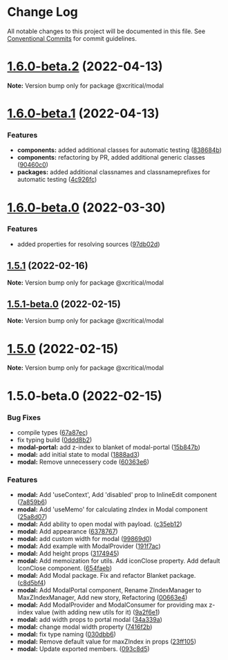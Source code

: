 # Change Log

All notable changes to this project will be documented in this file.
See [Conventional Commits](https://conventionalcommits.org) for commit guidelines.

# [1.6.0-beta.2](https://github.com/xcritical-software/xc-front-kit/compare/@xcritical/modal@1.6.0-beta.1...@xcritical/modal@1.6.0-beta.2) (2022-04-13)

**Note:** Version bump only for package @xcritical/modal





# [1.6.0-beta.1](https://github.com/xcritical-software/xc-front-kit/compare/@xcritical/modal@1.6.0-beta.0...@xcritical/modal@1.6.0-beta.1) (2022-04-13)


### Features

* **components:** added additional classes for automatic testing ([838684b](https://github.com/xcritical-software/xc-front-kit/commit/838684b1e96cd2a9a40620e7a67cb49b78c594b1))
* **components:** refactoring by PR, added additional generic classes ([90460c0](https://github.com/xcritical-software/xc-front-kit/commit/90460c0a573d606cd0956e526c81b068842c0685))
* **packages:** added additional classnames and classnameprefixes for automatic testing ([4c926fc](https://github.com/xcritical-software/xc-front-kit/commit/4c926fc7439650c7f0a71bcda6c06a4810e41276))





# [1.6.0-beta.0](https://github.com/xcritical-software/xc-front-kit/compare/@xcritical/modal@1.5.1...@xcritical/modal@1.6.0-beta.0) (2022-03-30)


### Features

* added properties for resolving sources ([97db02d](https://github.com/xcritical-software/xc-front-kit/commit/97db02d3db87f45c151befbdb3d6e43f44d66997))





## [1.5.1](https://github.com/xcritical-software/xc-front-kit/compare/@xcritical/modal@1.5.1-beta.0...@xcritical/modal@1.5.1) (2022-02-16)

**Note:** Version bump only for package @xcritical/modal





## [1.5.1-beta.0](https://github.com/xcritical-software/xc-front-kit/compare/@xcritical/modal@1.5.0...@xcritical/modal@1.5.1-beta.0) (2022-02-15)

**Note:** Version bump only for package @xcritical/modal





# [1.5.0](https://github.com/xcritical-software/xc-front-kit/compare/@xcritical/modal@1.5.0-beta.0...@xcritical/modal@1.5.0) (2022-02-15)

**Note:** Version bump only for package @xcritical/modal





# 1.5.0-beta.0 (2022-02-15)


### Bug Fixes

* compile types ([67a87ec](https://github.com/xcritical-software/xc-front-kit/commit/67a87ecdec159e9f613a0836ee4189c508ef7f7e))
* fix typing build ([0ddd8b2](https://github.com/xcritical-software/xc-front-kit/commit/0ddd8b21b5e0057619fe1fb9be9fb5d79fd1c2ac))
* **modal-portal:** add z-index to blanket of modal-portal ([15b847b](https://github.com/xcritical-software/xc-front-kit/commit/15b847bbba1e645cebb62978526470c0db956e56))
* **modal:** add initial state to modal ([1888ad3](https://github.com/xcritical-software/xc-front-kit/commit/1888ad32d641ce852c1da9d1dcf438a85ea6a906))
* **modal:** Remove unnecessery code ([60363e6](https://github.com/xcritical-software/xc-front-kit/commit/60363e67b5133b94e409b673028b5f63da1e8967))


### Features

* **modal:** Add 'useContext', Add 'disabled' prop to InlineEdit component ([7a859b6](https://github.com/xcritical-software/xc-front-kit/commit/7a859b6ab23a524a6046a25a39d1f8d45d97babe))
* **modal:** Add 'useMemo' for calculating zIndex in Modal component ([25a8d07](https://github.com/xcritical-software/xc-front-kit/commit/25a8d0755c01f7064d9b8a4028054d2328957b24))
* **modal:** Add ability to open modal with payload. ([c35eb12](https://github.com/xcritical-software/xc-front-kit/commit/c35eb12a17d708d85e19a62a47efb8c513c7ac9a))
* **modal:** Add appearance ([6378767](https://github.com/xcritical-software/xc-front-kit/commit/63787671e1782031ed2cef6f07d030eb8a7b170c))
* **modal:** add custom width for modal ([99869d0](https://github.com/xcritical-software/xc-front-kit/commit/99869d08f5049803558bef41d753939135863f43))
* **modal:** Add example with ModalProvider ([191f7ac](https://github.com/xcritical-software/xc-front-kit/commit/191f7acb16155eb1386cfaab10725cfa6afb7c84))
* **modal:** Add height props ([3174945](https://github.com/xcritical-software/xc-front-kit/commit/31749455972a5373f1742f433a193aa2eed57ab8))
* **modal:** Add memoization for utils. Add iconClose property. Add default IconClose component. ([654faeb](https://github.com/xcritical-software/xc-front-kit/commit/654faebb712c1964a129106286a215f184d15f86))
* **modal:** Add Modal package. Fix and refactor Blanket package. ([c8d5bf4](https://github.com/xcritical-software/xc-front-kit/commit/c8d5bf46be0f878d18b425776f995c7774ec2cf1))
* **modal:** Add ModalPortal component, Rename ZIndexManager to MaxZIndexManager, Add new story, Refactoring ([00663e4](https://github.com/xcritical-software/xc-front-kit/commit/00663e4c67962ae9a75e462a18805f418d775665))
* **modal:** Add ModalProvider and ModalConsumer for providing max z-index value (with adding new utils for it) ([9a2f6e1](https://github.com/xcritical-software/xc-front-kit/commit/9a2f6e18bd6045ab43b2850a8f3f9e1d51f1549a))
* **modal:** add width props to portal modal ([34a339a](https://github.com/xcritical-software/xc-front-kit/commit/34a339a556e977bcefbd52d0d2778273c5185939))
* **modal:** change modal width property ([7416f2b](https://github.com/xcritical-software/xc-front-kit/commit/7416f2b2c08c96be78ff662fd7460a9cf0de8118))
* **modal:** fix type naming ([030dbb6](https://github.com/xcritical-software/xc-front-kit/commit/030dbb6b09a4dd927cfea0231309ace894c5632f))
* **modal:** Remove default value for maxZIndex in props ([23ff105](https://github.com/xcritical-software/xc-front-kit/commit/23ff10597cc3396e32cf2701fbdcbd7d8c2ed59a))
* **modal:** Update exported members. ([093c8d5](https://github.com/xcritical-software/xc-front-kit/commit/093c8d507b31675570d9fa224101bbb6c790b481))

